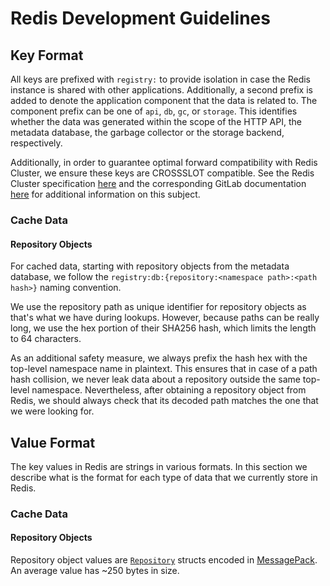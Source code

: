 # Redis Development Guidelines

## Key Format

All keys are prefixed with `registry:` to provide isolation in case the Redis instance is shared with other
applications. Additionally, a second prefix is added to denote the application component that the data is related to.
The component prefix can be one of `api`, `db`, `gc`, or `storage`. This identifies whether the data was generated
within the scope of the HTTP API, the
metadata database, the garbage collector or the storage backend, respectively.

Additionally, in order to guarantee optimal forward compatibility with Redis Cluster, we ensure these keys
are CROSSSLOT compatible. See the Redis Cluster specification
[here](https://redis.io/docs/reference/cluster-spec/#hash-tags) and the corresponding GitLab documentation
[here](https://docs.gitlab.com/ee/development/redis.html#multi-key-commands) for additional information on this subject.

### Cache Data

#### Repository Objects

For cached data, starting with repository objects from the metadata database, we follow the
`registry:db:{repository:<namespace path>:<path hash>}` naming convention.

We use the repository path as unique identifier for repository objects as that's what we have during lookups. However,
because paths can be really long, we use the hex portion of their SHA256 hash, which limits the length to 64 characters.

As an additional safety measure, we always prefix the hash hex with the top-level namespace name in plaintext. This
ensures that in case of a path hash collision, we never leak data about a repository outside the same top-level
namespace. Nevertheless, after obtaining a repository object from Redis, we should always check that its decoded path
matches the one that we were looking for.

## Value Format

The key values in Redis are strings in various formats. In this section we describe what is the format for each type of
data that we currently store in Redis.

### Cache Data

#### Repository Objects

Repository object values are
[`Repository`](https://gitlab.com/gitlab-org/container-registry/-/blob/7ec72eccb53bd2dfd75ce3da1e96f7dcef434918/registry/datastore/models/models.go#L32)
structs encoded in [MessagePack](https://msgpack.org/). An average value has ~250 bytes in size.